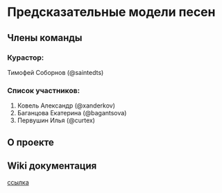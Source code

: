 # Предсказательные модели песен

## Члены команды

### Курастор:
Тимофей Соборнов (@saintedts)

### Список участников:

1. Ковель Александр (@xanderkov)
2. Баганцова Екатерина (@bagantsova)
3. Первушин Илья (@curtex)

## О проекте


## Wiki документация

[ссылка](https://github.com/xanderkov/Music-Predictor/wiki)

